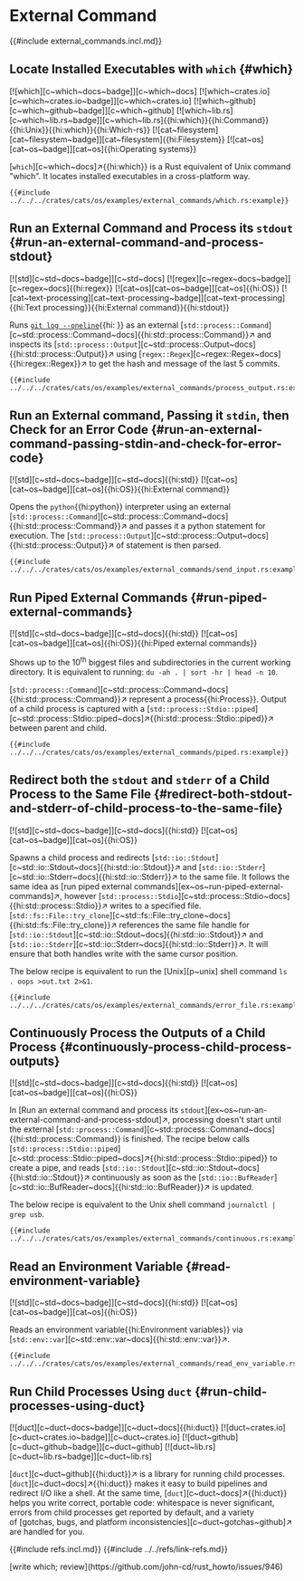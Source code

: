 # External Command

{{#include external_commands.incl.md}}

## Locate Installed Executables with `which` {#which}

[![which][c~which~docs~badge]][c~which~docs] [![which~crates.io][c~which~crates.io~badge]][c~which~crates.io] [![which~github][c~which~github~badge]][c~which~github] [![which~lib.rs][c~which~lib.rs~badge]][c~which~lib.rs]{{hi:which}}{{hi:Command}}{{hi:Unix}}{{hi:which}}{{hi:Which-rs}} [![cat~filesystem][cat~filesystem~badge]][cat~filesystem]{{hi:Filesystem}} [![cat~os][cat~os~badge]][cat~os]{{hi:Operating systems}}

[`which`][c~which~docs]↗{{hi:which}} is a Rust equivalent of Unix command "which". It locates installed executables in a cross-platform way.

```rust,editable,noplayground
{{#include ../../../crates/cats/os/examples/external_commands/which.rs:example}}
```

## Run an External Command and Process its `stdout` {#run-an-external-command-and-process-stdout}

[![std][c~std~docs~badge]][c~std~docs] [![regex][c~regex~docs~badge]][c~regex~docs]{{hi:regex}} [![cat~os][cat~os~badge]][cat~os]{{hi:OS}} [![cat~text-processing][cat~text-processing~badge]][cat~text-processing]{{hi:Text processing}}{{hi:External command}}{{hi:stdout}}

Runs [`git log --oneline`]( ){{hi: }} as an external [`std::process::Command`][c~std::process::Command~docs]{{hi:std::process::Command}}↗ and inspects its [`std::process::Output`][c~std::process::Output~docs]{{hi:std::process::Output}}↗ using [`regex::Regex`][c~regex::Regex~docs]{{hi:regex::Regex}}↗ to get the hash and message of the last 5 commits.

```rust,editable
{{#include ../../../crates/cats/os/examples/external_commands/process_output.rs:example}}
```

## Run an External command, Passing it `stdin`, then Check for an Error Code {#run-an-external-command-passing-stdin-and-check-for-error-code}

[![std][c~std~docs~badge]][c~std~docs]{{hi:std}} [![cat~os][cat~os~badge]][cat~os]{{hi:OS}}{{hi:External command}}

Opens the `python`{{hi:python}} interpreter using an external [`std::process::Command`][c~std::process::Command~docs]{{hi:std::process::Command}}↗ and passes it a python statement for execution. The [`std::process::Output`][c~std::process::Output~docs]{{hi:std::process::Output}}↗ of statement is then parsed.

```rust,editable
{{#include ../../../crates/cats/os/examples/external_commands/send_input.rs:example}}
```

## Run Piped External Commands {#run-piped-external-commands}

[![std][c~std~docs~badge]][c~std~docs]{{hi:std}} [![cat~os][cat~os~badge]][cat~os]{{hi:OS}}{{hi:Piped external commands}}

Shows up to the 10<sup>th</sup> biggest files and subdirectories in the current working directory. It is equivalent to running: `du -ah . | sort -hr | head -n 10`.

[`std::process::Command`][c~std::process::Command~docs]{{hi:std::process::Command}}↗ represent a process{{hi:Process}}. Output of a child process is captured with a [`std::process::Stdio::piped`][c~std::process::Stdio::piped~docs]↗{{hi:std::process::Stdio::piped}}↗ between parent and child.

```rust,editable
{{#include ../../../crates/cats/os/examples/external_commands/piped.rs:example}}
```

## Redirect both the `stdout` and `stderr` of a Child Process to the Same File {#redirect-both-stdout-and-stderr-of-child-process-to-the-same-file}

[![std][c~std~docs~badge]][c~std~docs]{{hi:std}} [![cat~os][cat~os~badge]][cat~os]{{hi:OS}}

Spawns a child process and redirects [`std::io::Stdout`][c~std::io::Stdout~docs]{{hi:std::io::Stdout}}↗ and [`std::io::Stderr`][c~std::io::Stderr~docs]{{hi:std::io::Stderr}}↗ to the same file. It follows the same idea as [run piped external commands][ex~os~run-piped-external-commands]↗, however [`std::process::Stdio`][c~std::process::Stdio~docs]{{hi:std::process::Stdio}}↗ writes to a specified file. [`std::fs::File::try_clone`][c~std::fs::File::try_clone~docs]{{hi:std::fs::File::try_clone}}↗ references the same file handle for [`std::io::Stdout`][c~std::io::Stdout~docs]{{hi:std::io::Stdout}}↗ and [`std::io::Stderr`][c~std::io::Stderr~docs]{{hi:std::io::Stderr}}↗. It will ensure that both handles write with the same cursor position.

The below recipe is equivalent to run the [Unix][p~unix] shell command `ls . oops >out.txt 2>&1`.

```rust,editable
{{#include ../../../crates/cats/os/examples/external_commands/error_file.rs:example}}
```

## Continuously Process the Outputs of a Child Process {#continuously-process-child-process-outputs}

[![std][c~std~docs~badge]][c~std~docs]{{hi:std}} [![cat~os][cat~os~badge]][cat~os]{{hi:OS}}

In [Run an external command and process its `stdout`][ex~os~run-an-external-command-and-process-stdout]↗, processing doesn't start until the external [`std::process::Command`][c~std::process::Command~docs]{{hi:std::process::Command}} is finished. The recipe below calls [`std::process::Stdio::piped`][c~std::process::Stdio::piped~docs]↗{{hi:std::process::Stdio::piped}} to create a pipe, and reads
[`std::io::Stdout`][c~std::io::Stdout~docs]{{hi:std::io::Stdout}}↗ continuously as soon as the [`std::io::BufReader`][c~std::io::BufReader~docs]{{hi:std::io::BufReader}}↗ is updated.

The below recipe is equivalent to the Unix shell command `journalctl | grep usb`.

```rust,editable
{{#include ../../../crates/cats/os/examples/external_commands/continuous.rs:example}}
```

## Read an Environment Variable {#read-environment-variable}

[![std][c~std~docs~badge]][c~std~docs]{{hi:std}} [![cat~os][cat~os~badge]][cat~os]{{hi:OS}}

Reads an environment variable{{hi:Environment variables}} via [`std::env::var`][c~std::env::var~docs]{{hi:std::env::var}}↗.

```rust,editable
{{#include ../../../crates/cats/os/examples/external_commands/read_env_variable.rs:example}}
```

## Run Child Processes Using `duct` {#run-child-processes-using-duct}

[![duct][c~duct~docs~badge]][c~duct~docs]{{hi:duct}}
[![duct~crates.io][c~duct~crates.io~badge]][c~duct~crates.io]
[![duct~github][c~duct~github~badge]][c~duct~github]
[![duct~lib.rs][c~duct~lib.rs~badge]][c~duct~lib.rs]

[`duct`][c~duct~github]{{hi:duct}}↗ is a library for running child processes. [`duct`][c~duct~docs]↗{{hi:duct}} makes it easy to build pipelines and redirect I/O like a shell. At the same time, [`duct`][c~duct~docs]↗{{hi:duct}} helps you write correct, portable code: whitespace is never significant, errors from child processes get reported by default, and a variety of [gotchas, bugs, and platform inconsistencies][c~duct~gotchas~github]↗ are handled for you.

{{#include refs.incl.md}}
{{#include ../../refs/link-refs.md}}

<div class="hidden">
[write which; review](https://github.com/john-cd/rust_howto/issues/946)
</div>
